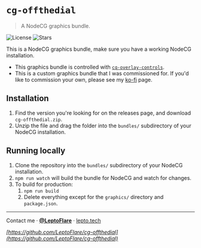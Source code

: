 # `cg-offthedial`
> A NodeCG graphics bundle.

![License][license-shield]
![Stars][stars-shield]

This is a NodeCG graphics bundle, make sure you have a working NodeCG installation.
- This graphics bundle is controlled with [`cq-overlay-controls`](https://github.com/LeptoFlare/cq-overlay-controls).
- This is a custom graphics bundle that I was commissioned for. If you'd like to commission your own, please see my [ko-fi](https://ko-fi.com/leptoflare) page.

## Installation
1. Find the version you're looking for on the releases page, and download `cg-offthedial.zip`.
1. Unzip the file and drag the folder into the `bundles/` subdirectory of your NodeCG installation.

## Running locally
1. Clone the repository into the `bundles/` subdirectory of your NodeCG installation.
1. `npm run watch` will build the bundle for NodeCG and watch for changes.
1. To build for production:
    1. `npm run build`
    1. Delete everything except for the `graphics/` directory and `package.json`.

---

Contact me · [**@LeptoFlare**](https://github.com/LeptoFlare) · [lepto.tech](https://lepto.tech)

_[https://github.com/LeptoFlare/cg-offthedial](https://github.com/LeptoFlare/cg-offthedial)_

<!-- markdown links & imgs -->
[stars-shield]: https://img.shields.io/github/stars/LeptoFlare/cg-offthedial.svg?style=social
[license-shield]: https://img.shields.io/github/license/LeptoFlare/cg-offthedial.svg?style=flat
